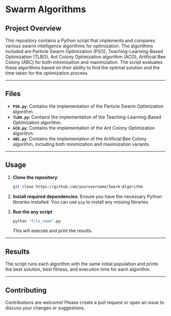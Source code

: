 # Swarm Algorithms

## Project Overview

This repository contains a Python script that implements and compares various swarm intelligence algorithms for optimization. The algorithms included are Particle Swarm Optimization (PSO), Teaching-Learning-Based Optimization (TLBO), Ant Colony Optimization algorithm (ACO), Artificial Bee Colony (ABC) for both minimization and maximization. The script evaluates these algorithms based on their ability to find the optimal solution and the time taken for the optimization process.

---

## Files

- **`PSO.py`**: Contains the implementation of the Particle Swarm Optimization algorithm.
- **`TLBO.py`**: Contains the implementation of the Teaching-Learning-Based Optimization algorithm.
- **`ACO.py`**: Contains the implementation of the Ant Colony Optimization algorithm.
- **`ABC.py`**: Contains the implementation of the Artificial Bee Colony algorithm, including both minimization and maximization variants.

---

## Usage

1. **Clone the repository**:
   ```bash
   git clone https://github.com/yourusername/Swarm-Algorithm
   ```

2. **Install required dependencies**:
   Ensure you have the necessary Python libraries installed. You can use `pip` to install any missing libraries.

3. **Run the any script**:
   ```bash
   python "file_name".py
   ```
   This will execute and print the results.

---

## Results

The script runs each algorithm with the same initial population and prints the best solution, best fitness, and execution time for each algorithm.

---

## Contributing

Contributions are welcome! Please create a pull request or open an issue to discuss your changes or suggestions.
